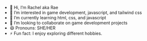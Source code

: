 - 👋 Hi, I’m Rachel aka Rae
- 👀 I’m interested in game development, javascript, and tailwind css
- 🌱 I’m currently learning html, css, and javascript
- 💞️ I’m looking to collaborate on game development projects
- 😄 Pronouns: SHE/HER
- ⚡ Fun fact: I enjoy exploring different hobbies. 

<!---
rmwangi28/rmwangi28 is a ✨ special ✨ repository because its `README.md` (this file) appears on your GitHub profile.
You can click the Preview link to take a look at your changes.
--->
